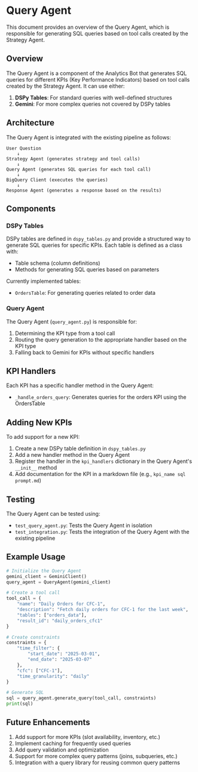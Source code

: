 # Query Agent

This document provides an overview of the Query Agent, which is responsible for generating SQL queries based on tool calls created by the Strategy Agent.

## Overview

The Query Agent is a component of the Analytics Bot that generates SQL queries for different KPIs (Key Performance Indicators) based on tool calls created by the Strategy Agent. It can use either:

1. **DSPy Tables**: For standard queries with well-defined structures
2. **Gemini**: For more complex queries not covered by DSPy tables

## Architecture

The Query Agent is integrated with the existing pipeline as follows:

```
User Question
    ↓
Strategy Agent (generates strategy and tool calls)
    ↓
Query Agent (generates SQL queries for each tool call)
    ↓
BigQuery Client (executes the queries)
    ↓
Response Agent (generates a response based on the results)
```

## Components

### DSPy Tables

DSPy tables are defined in `dspy_tables.py` and provide a structured way to generate SQL queries for specific KPIs. Each table is defined as a class with:

- Table schema (column definitions)
- Methods for generating SQL queries based on parameters

Currently implemented tables:
- `OrdersTable`: For generating queries related to order data

### Query Agent

The Query Agent (`query_agent.py`) is responsible for:

1. Determining the KPI type from a tool call
2. Routing the query generation to the appropriate handler based on the KPI type
3. Falling back to Gemini for KPIs without specific handlers

## KPI Handlers

Each KPI has a specific handler method in the Query Agent:

- `_handle_orders_query`: Generates queries for the orders KPI using the OrdersTable

## Adding New KPIs

To add support for a new KPI:

1. Create a new DSPy table definition in `dspy_tables.py`
2. Add a new handler method in the Query Agent
3. Register the handler in the `kpi_handlers` dictionary in the Query Agent's `__init__` method
4. Add documentation for the KPI in a markdown file (e.g., `kpi_name sql prompt.md`)

## Testing

The Query Agent can be tested using:

- `test_query_agent.py`: Tests the Query Agent in isolation
- `test_integration.py`: Tests the integration of the Query Agent with the existing pipeline

## Example Usage

```python
# Initialize the Query Agent
gemini_client = GeminiClient()
query_agent = QueryAgent(gemini_client)

# Create a tool call
tool_call = {
    "name": "Daily Orders for CFC-1",
    "description": "Fetch daily orders for CFC-1 for the last week",
    "tables": ["orders_data"],
    "result_id": "daily_orders_cfc1"
}

# Create constraints
constraints = {
    "time_filter": {
        "start_date": "2025-03-01",
        "end_date": "2025-03-07"
    },
    "cfc": ["CFC-1"],
    "time_granularity": "daily"
}

# Generate SQL
sql = query_agent.generate_query(tool_call, constraints)
print(sql)
```

## Future Enhancements

1. Add support for more KPIs (slot availability, inventory, etc.)
2. Implement caching for frequently used queries
3. Add query validation and optimization
4. Support for more complex query patterns (joins, subqueries, etc.)
5. Integration with a query library for reusing common query patterns 